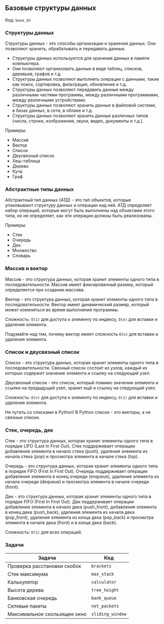 ## Базовые структуры данных

Код: `base_ds`

### Структуры данных

Структуры данных - это способы организации и хранения данных. Они позволяют хранить, обрабатывать и передавать данные.

- Структуры данных используются для хранения данных в памяти компьютера.
- Они позволяют организовать данные в виде таблиц, списков, деревьев, графов и т.д.
- Структуры данных позволяют выполнять операции с данными, такие как поиск, сортировка, фильтрация, обновление и т.д.
- Структуры данных позволяют передавать данные между различными частями программы, между различными программами, между
  различными устройствами.
- Структуры данных позволяют хранить данные в файловой системе, в базах данных, в сети, в облаке и т.д.
- Структуры данных позволяют хранить данные различных типов (числа, строки, изображения, звуки, видео, документы и
  т.д.).

Примеры:

- Массив
- Вектор
- Список
- Двусвязный список
- Хеш-таблица
- Дерево
- Куча
- Граф

### Абстрактные типы данных

Абстрактный тип данных (АТД) - это тип объектов, которые упаковывают структуру данных и операции над ней. АТД определяет
набор операций, которые могут быть выполнены над объектами этого типа, но не определяет, как эти операции должны быть
реализованы.

Примеры:

- Стек
- Очередь
- Дек
- Множество
- Словарь

### Массив и вектор

Массив - это структура данных, которая хранит элементы одного типа в последовательности. Массив имеет фиксированный
размер,
который определяется при создании массива.

Вектор - это структура данных, которая хранит элементы одного типа в последовательности. Вектор имеет динамический
размер,
который может изменяться во время выполнения программы.

Сложность: `O(1)` для доступа к элементу по индексу, `O(n)` для вставки и удаления элемента.

Подумайте над тем, почему вектор имеет сложность `O(n)` для вставки и удаления элемента.

### Список и двусвязный список

Список - это структура данных, которая хранит элементы одного типа в последовательности. Связный список состоит из
узлов, каждый из которых содержит значение элемента и ссылку на следующий узел.

Двусвязный список - это список, который помимо значения элемента и ссылки на предыдущий узел, хранит ещё и ссылку
на следующий узел.

Сложность: `O(n)` для доступа к элементу по индексу, `O(1)` для вставки и удаления элемента.

Не путать со списками в Python! В Python списки - это векторы, а не связные списки.

### Стек, очередь, дек

Стек - это структура данных, которая хранит элементы одного типа в порядке LIFO (Last In First Out). Стек поддерживает
операции добавления элемента в начало стека (push), удаления элемента из начала стека (pop) и просмотра элемента в
начале
стека (top).

Очередь - это структура данных, которая хранит элементы одного типа в порядке FIFO (First In First Out). Очередь
поддерживает
операции добавления элемента в конец очереди (enqueue), удаления элемента из начала очереди (dequeue) и просмотра
элемента
в начале очереди (front).

Дек - это структура данных, которая хранит элементы одного типа в порядке FIFO (First In First Out). Дек поддерживает
операции добавления элемента в начало дека (push_front), добавления элемента в конец дека (push_back), удаления элемента
из начала дека (pop_front), удаления элемента из конца дека (pop_back) и просмотра элемента в начале дека (front) и в
конце дека (back).

Сложность: `O(1)` для всех операций.

### Задачи

| Задача                       | Код              |
|------------------------------|------------------|
| Проверка расстановки скобок  | `brackets`       |
| Стек максимума               | `max_stack`      |
| Калькулятор                  | `calculator`     |
| Высота дерева                | `tree_height`    |
| Банковская очередь           | `bank_queue`     |
| Сетевые пакеты               | `net_packets`    |
| Максимальное скользящее окно | `sliding_window` |